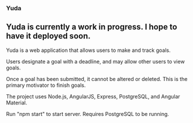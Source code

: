 ### Yuda

## Yuda is currently a work in progress. I hope to have it deployed soon.

Yuda is a web application that allows users to make and track goals.

Users designate a goal with a deadline, and may allow other users to view goals.

Once a goal has been submitted, it cannot be altered or deleted. This is the primary motivator to finish goals.

The project uses Node.js, AngularJS, Express, PostgreSQL, and Angular Material.

Run "npm start" to start server. Requires PostgreSQL to be running.
